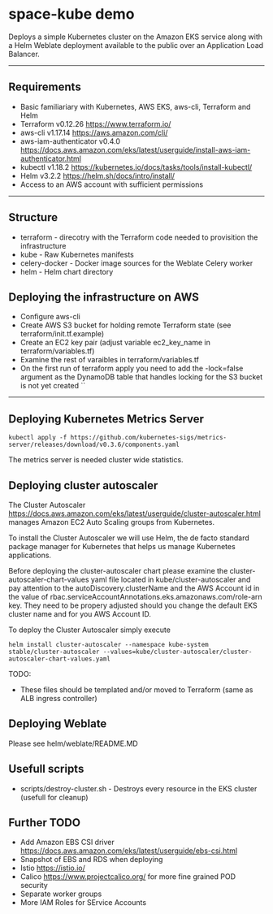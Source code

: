 # space-kube demo

Deploys a simple Kubernetes cluster on the Amazon EKS service along with a Helm Weblate deployment available to the public over an Application Load Balancer.

---

## Requirements

* Basic familiariary with Kubernetes, AWS EKS, aws-cli, Terraform and Helm
* Terraform v0.12.26 <https://www.terraform.io/>
* aws-cli v1.17.14 <https://aws.amazon.com/cli/>
* aws-iam-authenticator v0.4.0 <https://docs.aws.amazon.com/eks/latest/userguide/install-aws-iam-authenticator.html>
* kubectl v1.18.2 <https://kubernetes.io/docs/tasks/tools/install-kubectl/>
* Helm v3.2.2 <https://helm.sh/docs/intro/install/>
* Access to an AWS account with sufficient permissions

---

## Structure

* terraform - direcotry with the Terraform code needed to provisition the infrastructure
* kube - Raw Kubernetes manifests
* celery-docker - Docker image sources for the Weblate Celery worker
* helm - Helm chart directory

## Deploying the infrastructure on AWS

* Configure aws-cli
* Create AWS S3 bucket for holding remote Terraform state (see terraform/init.tf.example)
* Create an EC2 key pair (adjust variable ec2_key_name in terraform/variables.tf)
* Examine the rest of varaibles in terraform/variables.tf
* On the first run of terraform apply you need to add the -lock=false argument as the DynamoDB table that handles locking for the S3 bucket is not yet created
``

---

## Deploying Kubernetes Metrics Server

`kubectl apply -f https://github.com/kubernetes-sigs/metrics-server/releases/download/v0.3.6/components.yaml`

The metrics server is needed cluster wide statistics.

## Deploying cluster autoscaler

The Cluster Autoscaler <https://docs.aws.amazon.com/eks/latest/userguide/cluster-autoscaler.html> manages Amazon EC2 Auto Scaling groups from Kubernetes.

To install the Cluster Autoscaler we will use Helm, the de facto standard package manager for Kubernetes that helps us manage Kubernetes applications.

Before deploying the cluster-autoscaler chart please examine the cluster-autoscaler-chart-values yaml file located in kube/cluster-autoscaler and pay attention to the autoDiscovery.clusterName and the AWS Account id in the value of rbac.serviceAccountAnnotations.eks.amazonaws.com/role-arn key. They need to be propery adjusted should you change the default EKS cluster name and for you AWS Account ID.

To deploy the Cluster Autoscaler simply execute

`
helm install cluster-autoscaler --namespace kube-system stable/cluster-autoscaler --values=kube/cluster-autoscaler/cluster-autoscaler-chart-values.yaml
`

TODO:

* These files should be templated and/or moved to Terraform (same as ALB ingress controller)

## Deploying Weblate

Please see helm/weblate/README.MD

## Usefull scripts

* scripts/destroy-cluster.sh - Destroys every resource in the EKS cluster (usefull for cleanup)

## Further TODO

* Add Amazon EBS CSI driver <https://docs.aws.amazon.com/eks/latest/userguide/ebs-csi.html>
* Snapshot of EBS and RDS when deploying
* Istio <https://istio.io/>
* Calico <https://www.projectcalico.org/> for more fine grained POD security
* Separate worker groups
* More IAM Roles for SErvice Accounts
